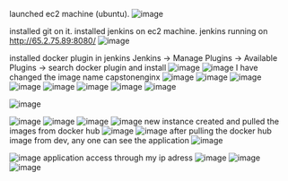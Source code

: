 launched ec2 machine (ubuntu).
![image](https://github.com/user-attachments/assets/d200a1cb-78b8-40f0-8491-eb12be676291)

installed git on it.
installed jenkins on ec2 machine.
jenkins running on  http://65.2.75.89:8080/
![image](https://github.com/user-attachments/assets/a082adbb-1974-4cae-b229-7d3ffb67acb6)

installed docker plugin in jenkins 
Jenkins -> Manage Plugins -> Available Plugins -> search docker plugin and install
![image](https://github.com/user-attachments/assets/d3eaf9be-c8f2-4626-8109-5a79211cc35e)
![image](https://github.com/user-attachments/assets/a47ab21b-272b-4db7-9fcd-bdef2055687b)
I have changed the image name capstonenginx
![image](https://github.com/user-attachments/assets/465b1d1f-7a2b-4401-96ba-004ea88f47dc)
![image](https://github.com/user-attachments/assets/c179bdbd-1fab-4d4c-b64f-739e23ba9c20)
![image](https://github.com/user-attachments/assets/358ee100-168a-4659-b88d-7c65e922fa80)
![image](https://github.com/user-attachments/assets/6e39437c-89f5-4bb8-a763-bb12a5c89597)
![image](https://github.com/user-attachments/assets/8eecea43-c1fd-4683-b077-07a4277c32e8)
![image](https://github.com/user-attachments/assets/32aa5af8-e1e6-4c53-b071-430a0cc907bf)
![image](https://github.com/user-attachments/assets/fba30edb-a1a6-4ac6-a56d-a4be7998ec97)
![image](https://github.com/user-attachments/assets/68a2989b-d892-4c53-83f1-1ebe9808d78a)

![image](https://github.com/user-attachments/assets/b15e9349-5763-45b9-816f-851610f67f17)

![image](https://github.com/user-attachments/assets/2a087608-80b3-4b0a-8caa-250ac704518b)
![image](https://github.com/user-attachments/assets/55c9c696-40a8-43bb-b79b-18bc7a3529bc)
![image](https://github.com/user-attachments/assets/aed47936-58fb-4142-be15-02abd9cb12cb)
![image](https://github.com/user-attachments/assets/e1dc6e0a-cbcf-4b8b-9c88-d732e3023017)
new instance created and pulled the images from docker hub
![image](https://github.com/user-attachments/assets/8bcc97d4-7f7d-420d-b817-9ffb8ada4488)
![image](https://github.com/user-attachments/assets/3e2188fe-b006-497d-aa4d-0012189cb765)
after pulling the docker hub image from dev, any one can see the application
![image](https://github.com/user-attachments/assets/6e92e043-48c0-4795-8f46-03f3719f9f60)

![image](https://github.com/user-attachments/assets/7d86dc38-15ba-47f0-88c8-f8185c62b456)
application access through my ip adress
![image](https://github.com/user-attachments/assets/4ff6273e-17a4-4e3a-83a4-3f1474c683ac)
![image](https://github.com/user-attachments/assets/c77ef5dd-dcc2-42b8-aaca-c2fb951975bf)
![image](https://github.com/user-attachments/assets/99a8aa7a-47ce-4932-bc38-5a68cdd30418)


